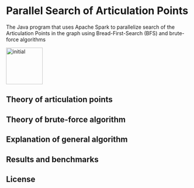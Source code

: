 # Parallel Search of Articulation Points
The Java program that uses Apache Spark to parallelize search of the Articulation Points in the graph using Bread-First-Search (BFS) and brute-force algorithms

<img src="https://github.com/A-Rakhmatullaev/Parallel-Articulation-Points/main/readme/initial.png" alt="initial" width="100" height="100"/>

## Theory of articulation points

## Theory of brute-force algorithm

## Explanation of general algorithm

## Results and benchmarks

## License
